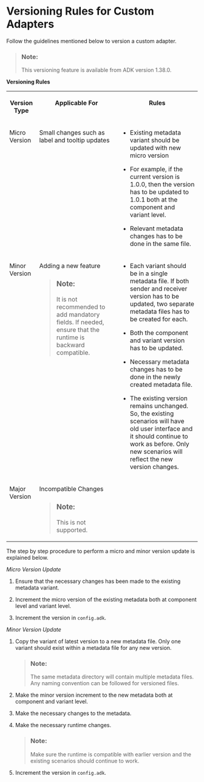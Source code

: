 <!-- loio61a988b4854e4e9988237be1673189ae -->

# Versioning Rules for Custom Adapters

Follow the guidelines mentioned below to version a custom adapter.

> ### Note:  
> This versioning feature is available from ADK version 1.38.0.

**Versioning Rules**


<table>
<tr>
<th valign="top">

Version Type



</th>
<th valign="top">

Applicable For



</th>
<th valign="top">

Rules



</th>
</tr>
<tr>
<td valign="top">

Micro Version



</td>
<td valign="top">

Small changes such as label and tooltip updates



</td>
<td valign="top">

-   Existing metadata variant should be updated with new micro version

-   For example, if the current version is 1.0.0, then the version has to be updated to 1.0.1 both at the component and variant level.
-   Relevant metadata changes has to be done in the same file.



</td>
</tr>
<tr>
<td valign="top">

Minor Version



</td>
<td valign="top">

Adding a new feature

> ### Note:  
> It is not recommended to add mandatory fields. If needed, ensure that the runtime is backward compatible.



</td>
<td valign="top">

-   Each variant should be in a single metadata file. If both sender and receiver version has to be updated, two separate metadata files has to be created for each.

-   Both the component and variant version has to be updated.
-   Necessary metadata changes has to be done in the newly created metadata file.
-   The existing version remains unchanged. So, the existing scenarios will have old user interface and it should continue to work as before. Only new scenarios will reflect the new version changes.



</td>
</tr>
<tr>
<td valign="top">

Major Version



</td>
<td valign="top">

Incompatible Changes

> ### Note:  
> This is not supported.



</td>
<td valign="top">

 



</td>
</tr>
</table>

The step by step procedure to perform a micro and minor version update is explained below.

*Micro Version Update*

1.  Ensure that the necessary changes has been made to the existing metadata variant.

2.  Increment the micro version of the existing metadata both at component level and variant level.
3.  Increment the version in `config.adk`.

*Minor Version Update*

1.  Copy the variant of latest version to a new metadata file. Only one variant should exist within a metadata file for any new version.

    > ### Note:  
    > The same metadata directory will contain multiple metadata files. Any naming convention can be followed for versioned files.

2.  Make the minor version increment to the new metadata both at component and variant level.
3.  Make the necessary changes to the metadata.
4.  Make the necessary runtime changes.

    > ### Note:  
    > Make sure the runtime is compatible with earlier version and the existing scenarios should continue to work.

5.  Increment the version in `config.adk`.

